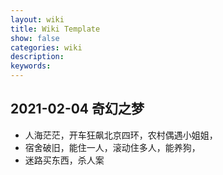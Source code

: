 ```yaml
---
layout: wiki
title: Wiki Template
show: false
categories: wiki
description: 
keywords: 
---
```



## 2021-02-04 奇幻之梦 

- 人海茫茫，开车狂飙北京四环，农村偶遇小姐姐，
- 宿舍破旧，能住一人，滚动住多人，能养狗，
- 迷路买东西，杀人案